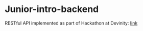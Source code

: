 # Junior-intro-backend
RESTful API implemented as part of Hackathon at Devinity: [link](https://thawing-tundra-50143.herokuapp.com/)
